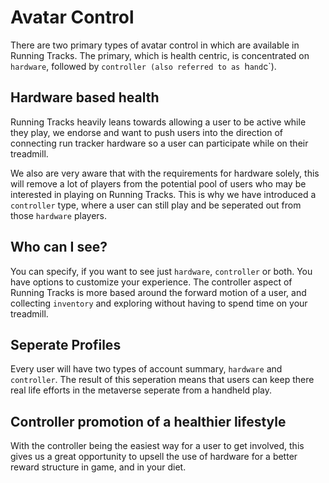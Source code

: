 # Avatar Control
There are two primary types of avatar control in which are available in Running Tracks. The primary, which is health centric, is concentrated on `hardware`, followed by `controller (also referred to as `h` and `c`).

## Hardware based health
Running Tracks heavily leans towards allowing a user to be active while they play, we endorse and want to push users into the direction of connecting run tracker hardware so a user can participate while on their treadmill.

We also are very aware that with the requirements for hardware solely, this will remove a lot of players from the potential pool of users who may be interested in playing on Running Tracks. This is why we have introduced a `controller` type, where a user can still play and be seperated out from those `hardware` players.

## Who can I see?
You can specify, if you want to see just `hardware`, `controller` or both. You have options to customize your experience. The controller aspect of Running Tracks is more based around the forward motion of a user, and collecting `inventory` and exploring without having to spend time on your treadmill.

## Seperate Profiles
Every user will have two types of account summary, `hardware` and `controller`. The result of this seperation means that users can keep there real life efforts in the metaverse seperate from a handheld play.

## Controller promotion of a healthier lifestyle
With the controller being the easiest way for a user to get involved, this gives us a great opportunity to upsell the use of hardware for a better reward structure in game, and in your diet.
